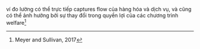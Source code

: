 ví đo lường có thể trực tiếp captures flow của hàng hóa và dịch vụ, và cũng có thể ảnh hưởng bởi sự thay đổi trong quyền lợi của các chương trình welfare[^1]

[^1]: Meyer and Sullivan, 2017